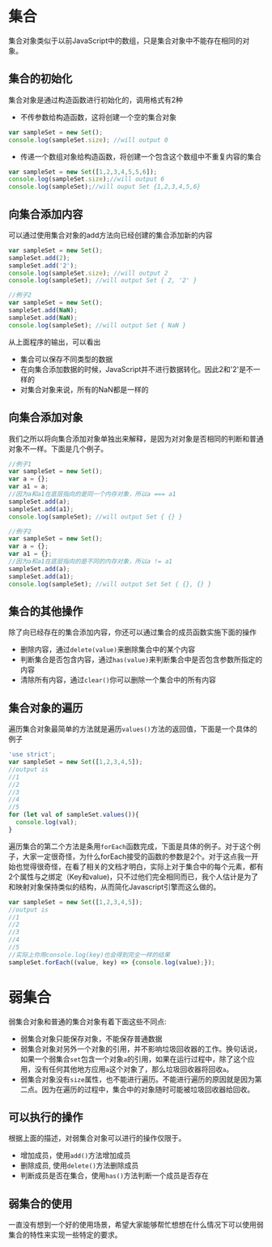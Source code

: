 # 集合  
集合对象类似于以前JavaScript中的数组，只是集合对象中不能存在相同的对象。  
## 集合的初始化  
集合对象是通过构造函数进行初始化的，调用格式有2种  
* 不传参数给构造函数，这将创建一个空的集合对象  
```javascript 
var sampleSet = new Set();
console.log(sampleSet.size); //will output 0
```
* 传递一个数组对象给构造函数，将创建一个包含这个数组中不重复内容的集合  
```javascript 
var sampleSet = new Set([1,2,3,4,5,5,6]);
console.log(sampleSet.size);//will output 6
console.log(sampleSet);//will ouput Set {1,2,3,4,5,6}
```

## 向集合添加内容  
可以通过使用集合对象的add方法向已经创建的集合添加新的内容  
```javascript
var sampleSet = new Set();
sampleSet.add(2);
sampleSet.add('2');
console.log(sampleSet.size); //will output 2
console.log(sampleSet); //will output Set { 2, '2' }

//例子2
var sampleSet = new Set();
sampleSet.add(NaN);
sampleSet.add(NaN);
console.log(sampleSet); //will output Set { NaN }
```  
从上面程序的输出，可以看出  
* 集合可以保存不同类型的数据
* 在向集合添加数据的时候，JavaScript并不进行数据转化。因此2和'2'是不一样的  
* 对集合对象来说，所有的NaN都是一样的

## 向集合添加对象  
我们之所以将向集合添加对象单独出来解释，是因为对对象是否相同的判断和普通对象不一样。下面是几个例子。  
```javascript  
//例子1
var sampleSet = new Set();
var a = {};
var a1 = a;
//因为a和a1在底层指向的是同一个内存对象，所以a === a1
sampleSet.add(a);
sampleSet.add(a1);
console.log(sampleSet); //will output Set { {} }

//例子2
var sampleSet = new Set();
var a = {};
var a1 = {};
//因为a和a1在底层指向的是不同的内存对象，所以a != a1
sampleSet.add(a);
sampleSet.add(a1);
console.log(sampleSet); //will output Set Set { {}, {} }
```

## 集合的其他操作  
除了向已经存在的集合添加内容，你还可以通过集合的成员函数实施下面的操作  
* 删除内容，通过```delete(value)```来删除集合中的某个内容  
* 判断集合是否包含内容，通过```has(value)```来判断集合中是否包含参数所指定的内容  
* 清除所有内容，通过```clear()```你可以删除一个集合中的所有内容  

## 集合对象的遍历  
遍历集合对象最简单的方法就是遍历```values()```方法的返回值，下面是一个具体的例子  
```javascript  
'use strict';
var sampleSet = new Set([1,2,3,4,5]);
//output is
//1
//2
//3
//4
//5
for (let val of sampleSet.values()){
  console.log(val);
}
```
遍历集合的第二个方法是条用```forEach```函数完成，下面是具体的例子。对于这个例子，大家一定很奇怪，为什么forEach接受的函数的参数是2个。对于这点我一开始也觉得很奇怪，在看了相关的文档才明白，实际上对于集合中的每个元素，都有2个属性与之绑定（Key和value)，只不过他们完全相同而已，我个人估计是为了和映射对象保持类似的结构，从而简化Javascript引擎而这么做的。  
```javascript
var sampleSet = new Set([1,2,3,4,5]);
//output is
//1
//2
//3
//4
//5
//实际上你用console.log(key)也会得到完全一样的结果
sampleSet.forEach((value, key) => {console.log(value);});
```
# 弱集合  
弱集合对象和普通的集合对象有着下面这些不同点:  
* 弱集合对象只能保存对象，不能保存普通数据  
* 弱集合对象对另外一个对象的引用，并不影响垃圾回收器的工作。换句话说，如果一个弱集合```set```包含一个对象```a```的引用，如果在运行过程中，除了这个应用，没有任何其他地方应用```a```这个对象了，那么垃圾回收器将回收```a```。
* 弱集合对象没有```size```属性，也不能进行遍历。不能进行遍历的原因就是因为第二点。因为在遍历的过程中，集合中的对象随时可能被垃圾回收器给回收。  

## 可以执行的操作  
根据上面的描述，对弱集合对象可以进行的操作仅限于。  
* 增加成员，使用```add()```方法增加成员  
* 删除成员, 使用```delete()```方法删除成员  
* 判断成员是否在集合，使用```has()```方法判断一个成员是否存在

## 弱集合的使用  
一直没有想到一个好的使用场景，希望大家能够帮忙想想在什么情况下可以使用弱集合的特性来实现一些特定的要求。